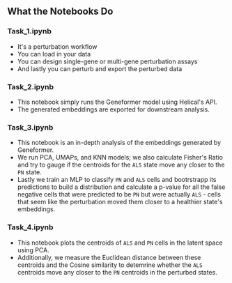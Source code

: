 ## What the Notebooks Do

### Task_1.ipynb
- It's a perturbation workflow
- You can load in your data 
- You can design single-gene or multi-gene perturbation assays
- And lastly you can perturb and export the perturbed data

### Task_2.ipynb
- This notebook simply runs the Geneformer model using Helical's API.
- The generated embeddings are exported for downstream analysis. 

### Task_3.ipynb
- This notebook is an in-depth analysis of the embeddings generated by Geneformer.
- We run PCA, UMAPs, and KNN models; we also calculate Fisher's Ratio and try to gauge if the centroids for the `ALS` state move any closer to the `PN` state. 
- Lastly we train an MLP to classify `PN` and `ALS` cells and bootrstrapp its predictions to build a distribution and calculate a p-value for all the false negative cells that were predicted to be `PN` but were actually `ALS` - cells that seem like the perturbation moved them closer to a healthier state's embeddings. 

### Task_4.ipynb
- This notebook plots the centroids of `ALS` and `PN` cells in the latent space using PCA.
- Additionally, we measure the Euclidean distance between these centroids and the Cosine similarity to detemrine whether the `ALS` centroids move any closer to the `PN` centroids in the perturbed states. 
